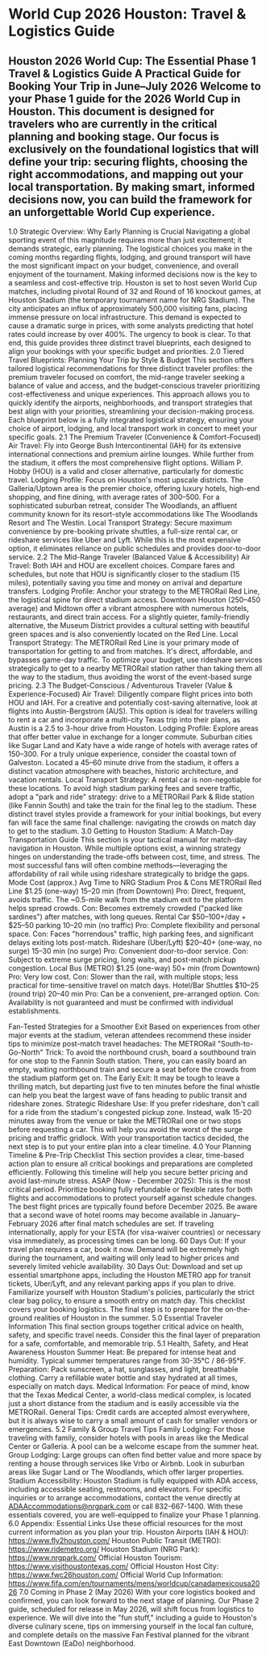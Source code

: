# World Cup 2026 Houston: Travel & Logistics Guide

Houston 2026 World Cup: The Essential Phase 1 Travel & Logistics Guide
A Practical Guide for Booking Your Trip in June–July 2026
Welcome to your Phase 1 guide for the 2026 World Cup in Houston. This document is designed for travelers who are currently in the critical planning and booking stage. Our focus is exclusively on the foundational logistics that will define your trip: securing flights, choosing the right accommodations, and mapping out your local transportation. By making smart, informed decisions now, you can build the framework for an unforgettable World Cup experience.
--------------------------------------------------------------------------------
1.0 Strategic Overview: Why Early Planning is Crucial
Navigating a global sporting event of this magnitude requires more than just excitement; it demands strategic, early planning. The logistical choices you make in the coming months regarding flights, lodging, and ground transport will have the most significant impact on your budget, convenience, and overall enjoyment of the tournament. Making informed decisions now is the key to a seamless and cost-effective trip.
Houston is set to host seven World Cup matches, including pivotal Round of 32 and Round of 16 knockout games, at Houston Stadium (the temporary tournament name for NRG Stadium). The city anticipates an influx of approximately 500,000 visiting fans, placing immense pressure on local infrastructure. This demand is expected to cause a dramatic surge in prices, with some analysts predicting that hotel rates could increase by over 400%. The urgency to book is clear. To that end, this guide provides three distinct travel blueprints, each designed to align your bookings with your specific budget and priorities.
2.0 Tiered Travel Blueprints: Planning Your Trip by Style & Budget
This section offers tailored logistical recommendations for three distinct traveler profiles: the premium traveler focused on comfort, the mid-range traveler seeking a balance of value and access, and the budget-conscious traveler prioritizing cost-effectiveness and unique experiences. This approach allows you to quickly identify the airports, neighborhoods, and transport strategies that best align with your priorities, streamlining your decision-making process.
Each blueprint below is a fully integrated logistical strategy, ensuring your choice of airport, lodging, and local transport work in concert to meet your specific goals.
2.1 The Premium Traveler (Convenience & Comfort-Focused)
Air Travel: Fly into George Bush Intercontinental (IAH) for its extensive international connections and premium airline lounges. While further from the stadium, it offers the most comprehensive flight options. William P. Hobby (HOU) is a valid and closer alternative, particularly for domestic travel.
Lodging Profile: Focus on Houston's most upscale districts. The Galleria/Uptown area is the premier choice, offering luxury hotels, high-end shopping, and fine dining, with average rates of 300–500. For a sophisticated suburban retreat, consider The Woodlands, an affluent community known for its resort-style accommodations like The Woodlands Resort and The Westin.
Local Transport Strategy: Secure maximum convenience by pre-booking private shuttles, a full-size rental car, or rideshare services like Uber and Lyft. While this is the most expensive option, it eliminates reliance on public schedules and provides door-to-door service.
2.2 The Mid-Range Traveler (Balanced Value & Accessibility)
Air Travel: Both IAH and HOU are excellent choices. Compare fares and schedules, but note that HOU is significantly closer to the stadium (15 miles), potentially saving you time and money on arrival and departure transfers.
Lodging Profile: Anchor your strategy to the METRORail Red Line, the logistical spine for direct stadium access. Downtown Houston (250–450 average) and Midtown offer a vibrant atmosphere with numerous hotels, restaurants, and direct train access. For a slightly quieter, family-friendly alternative, the Museum District provides a cultural setting with beautiful green spaces and is also conveniently located on the Red Line.
Local Transport Strategy: The METRORail Red Line is your primary mode of transportation for getting to and from matches. It's direct, affordable, and bypasses game-day traffic. To optimize your budget, use rideshare services strategically to get to a nearby METRORail station rather than taking them all the way to the stadium, thus avoiding the worst of the event-based surge pricing.
2.3 The Budget-Conscious / Adventurous Traveler (Value & Experience-Focused)
Air Travel: Diligently compare flight prices into both HOU and IAH. For a creative and potentially cost-saving alternative, look at flights into Austin-Bergstrom (AUS). This option is ideal for travelers willing to rent a car and incorporate a multi-city Texas trip into their plans, as Austin is a 2.5 to 3-hour drive from Houston.
Lodging Profile: Explore areas that offer better value in exchange for a longer commute. Suburban cities like Sugar Land and Katy have a wide range of hotels with average rates of 150–300. For a truly unique experience, consider the coastal town of Galveston. Located a 45–60 minute drive from the stadium, it offers a distinct vacation atmosphere with beaches, historic architecture, and vacation rentals.
Local Transport Strategy: A rental car is non-negotiable for these locations. To avoid high stadium parking fees and severe traffic, adopt a "park and ride" strategy: drive to a METRORail Park & Ride station (like Fannin South) and take the train for the final leg to the stadium.
These distinct travel styles provide a framework for your initial bookings, but every fan will face the same final challenge: navigating the crowds on match day to get to the stadium.
3.0 Getting to Houston Stadium: A Match-Day Transportation Guide
This section is your tactical manual for match-day navigation in Houston. While multiple options exist, a winning strategy hinges on understanding the trade-offs between cost, time, and stress. The most successful fans will often combine methods—leveraging the affordability of rail while using rideshare strategically to bridge the gaps.
Mode
Cost (approx.)
Avg Time to NRG Stadium
Pros & Cons
METRORail Red Line
$1.25 (one-way)
15–20 min (from Downtown)
Pro: Direct, frequent, avoids traffic. The ~0.5-mile walk from the stadium exit to the platform helps spread crowds. Con: Becomes extremely crowded ("packed like sardines") after matches, with long queues.
Rental Car
$50–100+/day + $25–50 parking
10–20 min (no traffic)
Pro: Complete flexibility and personal space. Con: Faces "horrendous" traffic, high parking fees, and significant delays exiting lots post-match.
Rideshare (Uber/Lyft)
$20–40+ (one-way, no surge)
15–30 min (no surge)
Pro: Convenient door-to-door service. Con: Subject to extreme surge pricing, long waits, and post-match pickup congestion.
Local Bus (METRO)
$1.25 (one-way)
50+ min (from Downtown)
Pro: Very low cost. Con: Slower than the rail, with multiple stops; less practical for time-sensitive travel on match days.
Hotel/Bar Shuttles
$10–25 (round trip)
20–40 min
Pro: Can be a convenient, pre-arranged option. Con: Availability is not guaranteed and must be confirmed with individual establishments.

Fan-Tested Strategies for a Smoother Exit
Based on experiences from other major events at the stadium, veteran attendees recommend these insider tips to minimize post-match travel headaches:
The METRORail "South-to-Go-North" Trick: To avoid the northbound crush, board a southbound train for one stop to the Fannin South station. There, you can easily board an empty, waiting northbound train and secure a seat before the crowds from the stadium platform get on.
The Early Exit: It may be tough to leave a thrilling match, but departing just five to ten minutes before the final whistle can help you beat the largest wave of fans heading to public transit and rideshare zones.
Strategic Rideshare Use: If you prefer rideshare, don't call for a ride from the stadium's congested pickup zone. Instead, walk 15-20 minutes away from the venue or take the METRORail one or two stops before requesting a car. This will help you avoid the worst of the surge pricing and traffic gridlock.
With your transportation tactics decided, the next step is to put your entire plan into a clear timeline.
4.0 Your Planning Timeline & Pre-Trip Checklist
This section provides a clear, time-based action plan to ensure all critical bookings and preparations are completed efficiently. Following this timeline will help you secure better pricing and avoid last-minute stress.
ASAP (Now - December 2025): This is the most critical period. Prioritize booking fully refundable or flexible rates for both flights and accommodations to protect yourself against schedule changes. The best flight prices are typically found before December 2025. Be aware that a second wave of hotel rooms may become available in January–February 2026 after final match schedules are set. If traveling internationally, apply for your ESTA (for visa-waiver countries) or necessary visa immediately, as processing times can be long.
60 Days Out: If your travel plan requires a car, book it now. Demand will be extremely high during the tournament, and waiting will only lead to higher prices and severely limited vehicle availability.
30 Days Out: Download and set up essential smartphone apps, including the Houston METRO app for transit tickets, Uber/Lyft, and any relevant parking apps if you plan to drive. Familiarize yourself with Houston Stadium's policies, particularly the strict clear bag policy, to ensure a smooth entry on match day.
This checklist covers your booking logistics. The final step is to prepare for the on-the-ground realities of Houston in the summer.
5.0 Essential Traveler Information
This final section groups together critical advice on health, safety, and specific travel needs. Consider this the final layer of preparation for a safe, comfortable, and memorable trip.
5.1 Health, Safety, and Heat Awareness
Houston Summer Heat: Be prepared for intense heat and humidity. Typical summer temperatures range from 30-35°C / 86-95°F.
Preparation: Pack sunscreen, a hat, sunglasses, and light, breathable clothing. Carry a refillable water bottle and stay hydrated at all times, especially on match days.
Medical Information: For peace of mind, know that the Texas Medical Center, a world-class medical complex, is located just a short distance from the stadium and is easily accessible via the METRORail.
General Tips: Credit cards are accepted almost everywhere, but it is always wise to carry a small amount of cash for smaller vendors or emergencies.
5.2 Family & Group Travel Tips
Family Lodging: For those traveling with family, consider hotels with pools in areas like the Medical Center or Galleria. A pool can be a welcome escape from the summer heat.
Group Lodging: Large groups can often find better value and more space by renting a house through services like Vrbo or Airbnb. Look in suburban areas like Sugar Land or The Woodlands, which offer larger properties.
Stadium Accessibility: Houston Stadium is fully equipped with ADA access, including accessible seating, restrooms, and elevators. For specific inquiries or to arrange accommodations, contact the venue directly at ADAAccommodations@nrgpark.com or call 832-667-1400.
With these essentials covered, you are well-equipped to finalize your Phase 1 planning.
6.0 Appendix: Essential Links
Use these official resources for the most current information as you plan your trip.
Houston Airports (IAH & HOU): https://www.fly2houston.com/
Houston Public Transit (METRO): https://www.ridemetro.org/
Houston Stadium (NRG Park): https://www.nrgpark.com/
Official Houston Tourism: https://www.visithoustontexas.com/
Official Houston Host City: https://www.fwc26houston.com/
Official World Cup Information: https://www.fifa.com/en/tournaments/mens/worldcup/canadamexicousa2026
7.0 Coming in Phase 2 (May 2026)
With your core logistics booked and confirmed, you can look forward to the next stage of planning. Our Phase 2 guide, scheduled for release in May 2026, will shift focus from logistics to experience. We will dive into the "fun stuff," including a guide to Houston's diverse culinary scene, tips on immersing yourself in the local fan culture, and complete details on the massive Fan Festival planned for the vibrant East Downtown (EaDo) neighborhood.


